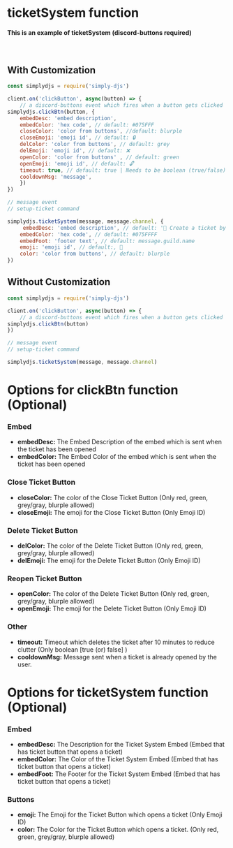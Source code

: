 # ticketSystem function
#### This is an example of ticketSystem (discord-buttons required)
<br>

## With Customization
```js
const simplydjs = require('simply-djs')

client.on('clickButton', async(button) => { 
    // a discord-buttons event which fires when a button gets clicked
simplydjs.clickBtn(button, {
    embedDesc: 'embed description',
    embedColor: 'hex code', // default: #075FFF
    closeColor: 'color from buttons', //default: blurple
    closeEmoji: 'emoji id', // default: 🔒
    delColor: 'color from buttons', // default: grey
    delEmoji: 'emoji id', // default: ❌
    openColor: 'color from buttons' , // default: green
    openEmoji: 'emoji id', // default: 🔓
    timeout: true, // default: true | Needs to be boolean (true/false)
    cooldownMsg: 'message',
    })
})

// message event
// setup-ticket command

simplydjs.ticketSystem(message, message.channel, {
     embedDesc: 'embed description', // default: '🎫 Create a ticket by clicking the button 🎫'
    embedColor: 'hex code', // default: #075FFFF
    embedFoot: 'footer text', // default: message.guild.name
    emoji: 'emoji id', // default:, 🎫
    color: 'color from buttons', // default: blurple
})
```
## Without Customization
```js
const simplydjs = require('simply-djs')

client.on('clickButton', async(button) => { 
    // a discord-buttons event which fires when a button gets clicked
simplydjs.clickBtn(button)
})

// message event
// setup-ticket command

simplydjs.ticketSystem(message, message.channel)
```

# Options for clickBtn function (Optional)
### Embed
- **embedDesc:** The Embed Description of the embed which is sent when the ticket has been opened
- **embedColor:** The Embed Color of the embed which is sent when the ticket has been opened

### Close Ticket Button
- **closeColor:** The color of the Close Ticket Button (Only red, green, grey/gray, blurple allowed)
- **closeEmoji:** The emoji for the Close Ticket Button (Only Emoji ID)

### Delete Ticket Button
- **delColor:** The color of the Delete Ticket Button (Only red, green, grey/gray, blurple allowed)
- **delEmoji:** The emoji for the Delete Ticket Button (Only Emoji ID)

### Reopen Ticket Button
- **openColor:** The color of the Delete Ticket Button (Only red, green, grey/gray, blurple allowed)
- **openEmoji:** The emoji for the Delete Ticket Button (Only Emoji ID)

### Other
- **timeout:** Timeout which deletes the ticket after 10 minutes to reduce clutter (Only boolean [true (or) false] )
- **cooldownMsg:** Message sent when a ticket is already opened by the user.

# Options for ticketSystem function (Optional)
### Embed
- **embedDesc:** The Description for the Ticket System Embed (Embed that has ticket button that opens a ticket)
- **embedColor:** The Color of the Ticket System Embed (Embed that has ticket button that opens a ticket)
- **embedFoot:** The Footer for the Ticket System Embed (Embed that has ticket button that opens a ticket)

### Buttons
- **emoji:** The Emoji for the Ticket Button which opens a ticket (Only Emoji ID)
- **color:** The Color for the Ticket Button which opens a ticket. (Only red, green, grey/gray, blurple allowed)
